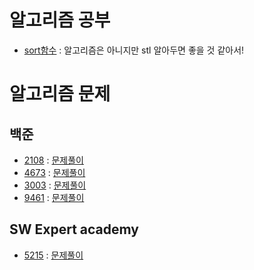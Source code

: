 # 알고리즘 공부
- [sort함수](https://github.com/uniye/algorithm_theory/tree/main/sort%ED%95%A8%EC%88%98) : 알고리즘은 아니지만 stl 알아두면 좋을 것 같아서!

# 알고리즘 문제

## 백준
- [2108](https://www.acmicpc.net/problem/2108) : [문제풀이](https://github.com/uniye/Algorithm_code/blob/main/5week/2108.cpp)
- [4673](https://www.acmicpc.net/problem/4673) : [문제풀이]()
- [3003](https://www.acmicpc.net/problem/3003) : [문제풀이](https://github.com/uniye/Algorithm_code/blob/main/5week/3003.cpp)
- [9461](https://www.acmicpc.net/problem/9461) : [문제풀이](https://github.com/uniye/Algorithm_code/blob/main/5week/9461.cpp)

## SW Expert academy
- [5215](https://swexpertacademy.com/main/code/problem/problemDetail.do?contestProbId=AWT-lPB6dHUDFAVT&) : [문제풀이](https://github.com/uniye/Algorithm_code/blob/main/4week/sw5215.cpp)

